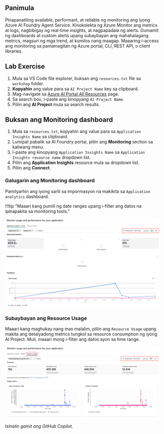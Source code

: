 ## Panimula

Pinapanatiling available, performant, at reliable ng monitoring ang iyong Azure AI Foundry Agent Service. Kinokolekta ng Azure Monitor ang metrics at logs, nagbibigay ng real‑time insights, at nagpapadala ng alerts. Gumamit ng dashboards at custom alerts upang subaybayan ang mahahalagang metrics, magsuri ng mga trend, at kumilos nang maagap. Maaaring i-access ang monitoring sa pamamagitan ng Azure portal, CLI, REST API, o client libraries.

## Lab Exercise

1. Mula sa VS Code file explorer, buksan ang `resources.txt` file sa `workshop` folder.
1. **Kopyahin** ang value para sa `AI Project Name` key sa clipboard.
1. Mag-navigate sa [Azure AI Portal All Resources](https://ai.azure.com/allResources) page.
1. Sa search box, i-paste ang kinopyang `AI Project Name`.
1. Piliin ang **AI Project** mula sa search results.

## Buksan ang Monitoring dashboard

1. Mula sa `resources.txt`, kopyahin ang value para sa `Application Insights Name` sa clipboard.
1. Lumipat pabalik sa AI Foundry portal, piliin ang **Monitoring** section sa kaliwang menu.
1. I-paste ang kinopyang `Application Insights Name` sa `Application Insights resource name` dropdown list.
1. Piliin ang **Application Insights** resource mula sa dropdown list.
1. Piliin ang **Connect**.

### Galugarin ang Monitoring dashboard

Pamilyarhin ang iyong sarili sa impormasyon na makikita sa `Application analytics` dashboard.

!!!tip "Maaari kang pumili ng date ranges upang i-filter ang datos na ipinapakita sa monitoring tools."

![The image shows the application monitoring dashboard](../media/monitor_usage.png)

### Subaybayan ang Resource Usage

Maaari kang maghukay nang mas malalim, piliin ang `Resource Usage` upang makita ang detalyadong metrics tungkol sa resource consumption ng iyong AI Project. Muli, maaari mong i-filter ang datos ayon sa time range.

![The image shows the resource usage monitoring dashboard](../media/monitor_resource_usage.png)

*Isinalin gamit ang GitHub Copilot.*
